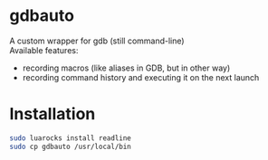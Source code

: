 # gdbauto

A custom wrapper for gdb (still command-line) \
Available features:
- recording macros (like aliases in GDB, but in other way)
- recording command history and executing it on the next launch

# Installation
```bash
sudo luarocks install readline
sudo cp gdbauto /usr/local/bin
```
